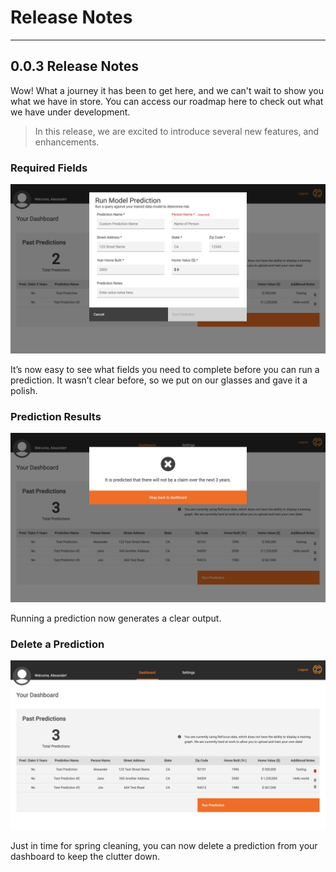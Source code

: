# Release Notes

---

## 0.0.3 Release Notes

Wow! What a journey it has been to get here, and we can't wait to show you what we have in store. You can access our roadmap here to check out what we have under development.

> In this release, we are excited to introduce several new features, and enhancements.

### Required Fields

![Required Fields on Predictions](images/required-fields-prediction.png)

It’s now easy to see what fields you need to complete before you can run a prediction. It wasn’t clear before, so we put on our glasses and gave it a polish.

### Prediction Results

![Clear Output from Prediction](images/clear-prediction.png)

Running a prediction now generates a clear output.

### Delete a Prediction

![Delete a Prediction](images/delete-prediction.png)

Just in time for spring cleaning, you can now delete a prediction from your dashboard to keep the clutter down.

